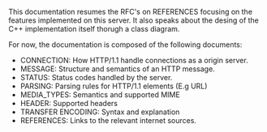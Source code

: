 This documentation resumes the RFC's on REFERENCES focusing on the features implemented on this server. It also speaks about the desing of the C++ implementation itself thorugh a class diagram. 

For now, the documentation is composed of the following documents:

- CONNECTION: How HTTP/1.1 handle connections as a origin server.
- MESSAGE: Structure and semantics of an HTTP message.
- STATUS: Status codes handled by the server.
- PARSING: Parsing rules for HTTP/1.1 elements (E.g URL)
- MEDIA_TYPES: Semantics and supported MIME
- HEADER: Supported headers
- TRANSFER ENCODING: Syntax and explanation
- REFERENCES: Links to the relevant internet sources.